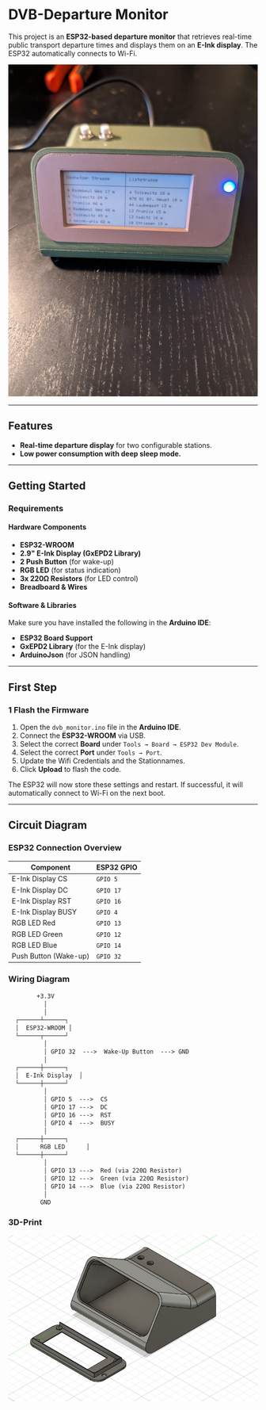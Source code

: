 # DVB-Departure Monitor

This project is an **ESP32-based departure monitor** that retrieves real-time public transport departure times and displays them on an **E-Ink display**. The ESP32 automatically connects to Wi-Fi.

![DepartureDisplay](hardware/image.jpg)

---

## Features
- **Real-time departure display** for two configurable stations.
- **Low power consumption with deep sleep mode.**

---

## Getting Started

### **Requirements**
#### **Hardware Components**
- **ESP32-WROOM**
- **2.9" E-Ink Display (GxEPD2 Library)**
- **2 Push Button** (for wake-up)
- **RGB LED** (for status indication)
- **3x 220Ω Resistors** (for LED control)
- **Breadboard & Wires**

#### **Software & Libraries**
Make sure you have installed the following in the **Arduino IDE**:
- **ESP32 Board Support** 
- **GxEPD2 Library** (for the E-Ink display)
- **ArduinoJson** (for JSON handling)

---

## First Step

### **1 Flash the Firmware**
1. Open the `dvb_monitor.ino` file in the **Arduino IDE**.
2. Connect the **ESP32-WROOM** via USB.
3. Select the correct **Board** under `Tools → Board → ESP32 Dev Module`.
4. Select the correct **Port** under `Tools → Port`.
5. Update the Wifi Credentials and the Stationnames.
5. Click **Upload** to flash the code.


The ESP32 will now store these settings and restart. If successful, it will automatically connect to Wi-Fi on the next boot.

---
## Circuit Diagram
### **ESP32 Connection Overview**
| **Component** | **ESP32 GPIO** |
|--------------|---------------|
| E-Ink Display CS | `GPIO 5` |
| E-Ink Display DC | `GPIO 17` |
| E-Ink Display RST | `GPIO 16` |
| E-Ink Display BUSY | `GPIO 4` |
| RGB LED Red | `GPIO 13` |
| RGB LED Green | `GPIO 12` |
| RGB LED Blue | `GPIO 14` |
| Push Button (Wake-up) | `GPIO 32` |

### **Wiring Diagram**

            +3.3V
              │
              │
      ┌──────┴──────┐
      │  ESP32-WROOM │
      └──────┬──────┘
              │
              │ GPIO 32  --->  Wake-Up Button  ---> GND
              │
      ┌──────┼──────┐
      │  E-Ink Display  │
      └──────┼──────┘
              │
              │ GPIO 5  --->  CS
              │ GPIO 17 --->  DC
              │ GPIO 16 --->  RST
              │ GPIO 4  --->  BUSY
              │
      ┌──────┼──────┐
      │      RGB LED      │
      └──────┼──────┘
              │
              │ GPIO 13 --->  Red (via 220Ω Resistor)
              │ GPIO 12 --->  Green (via 220Ω Resistor)
              │ GPIO 14 --->  Blue (via 220Ω Resistor)
              │
             GND

### **3D-Print**


![3D-Print Model](hardware/image2.jpg)

